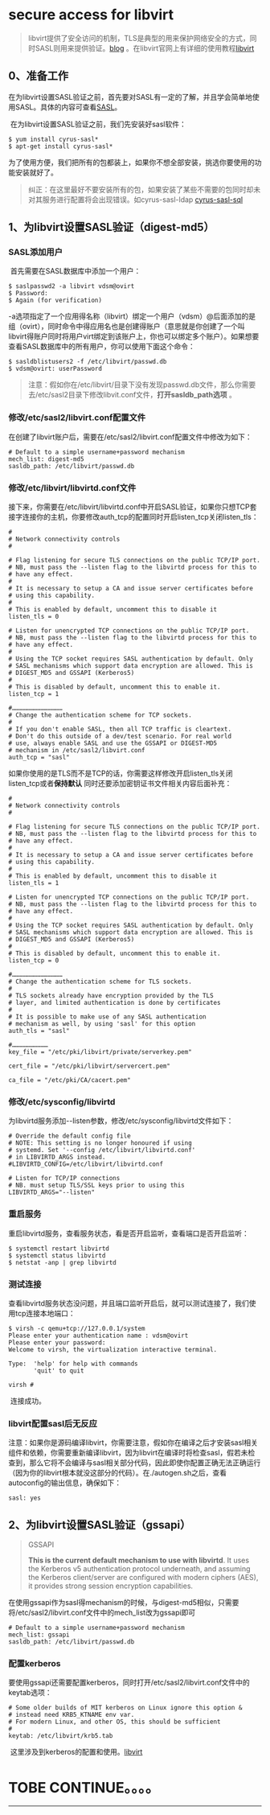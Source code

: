 # secure access for libvirt

> libvirt提供了安全访问的机制，TLS是典型的用来保护网络安全的方式，同时SASL则用来提供验证。[blog](http://blog.51cto.com/foxhound/2051024) 。在libvirt官网上有详细的使用教程[libvirt](https://libvirt.org/auth.html#ACL_server_sasl) 

## 0、准备工作

​	在为libvirt设置SASL验证之前，首先要对SASL有一定的了解，并且学会简单地使用SASL。具体的内容可查看[SASL](G:\博客产出\技术概念\SASL.md)。

​	在为libvirt设置SASL验证之前，我们先安装好sasl软件：

``` shell
$ yum install cyrus-sasl*
$ apt-get install cyrus-sasl*
```

​	为了使用方便，我们把所有的包都装上，如果你不想全部安装，挑选你要使用的功能安装就好了。

> 纠正：在这里最好不要安装所有的包，如果安装了某些不需要的包同时却未对其服务进行配置将会出现错误。如cyrus-sasl-ldap [cyrus-sasl-sql](http://www.linuxfly.org/post/173/) 

##  1、为libvirt设置SASL验证（digest-md5）

### SASL添加用户

​	首先需要在SASL数据库中添加一个用户：

```shell
$ saslpasswd2 -a libvirt vdsm@ovirt
$ Password:
$ Again (for verification)
```

​	-a选项指定了一个应用得名称（libvirt）绑定一个用户（vdsm）@后面添加的是组（ovirt），同时命令中得应用名也是创建得账户（意思就是你创建了一个叫libvirt得账户同时将用户virt绑定到该账户上，你也可以绑定多个账户）。如果想要查看SASL数据库中的所有用户，你可以使用下面这个命令：

``` shell
$ sasldblistusers2 -f /etc/libvirt/passwd.db
$ vdsm@ovirt: userPassword
```

> 注意：假如你在/etc/libvirt/目录下没有发现passwd.db文件，那么你需要去/etc/sasl2目录下修改libvit.conf文件，**打开sasldb_path选项** 。

### 修改/etc/sasl2/libvirt.conf配置文件

 ​	在创建了libvirt账户后，需要在/etc/sasl2/libvirt.conf配置文件中修改为如下：

``` shell
# Default to a simple username+password mechanism
mech_list: digest-md5
sasldb_path: /etc/libvirt/passwd.db
```

### 修改/etc/libvirt/libvirtd.conf文件

​	接下来，你需要在/etc/libvirt/libvirtd.conf中开启SASL验证，如果你只想TCP套接字连接你的主机，你要修改auth_tcp的配置同时开启listen_tcp关闭listen_tls：

``` shell
#
# Network connectivity controls
#

# Flag listening for secure TLS connections on the public TCP/IP port.
# NB, must pass the --listen flag to the libvirtd process for this to
# have any effect.
#
# It is necessary to setup a CA and issue server certificates before
# using this capability.
#
# This is enabled by default, uncomment this to disable it
listen_tls = 0

# Listen for unencrypted TCP connections on the public TCP/IP port.
# NB, must pass the --listen flag to the libvirtd process for this to
# have any effect.
#
# Using the TCP socket requires SASL authentication by default. Only
# SASL mechanisms which support data encryption are allowed. This is
# DIGEST_MD5 and GSSAPI (Kerberos5)
#
# This is disabled by default, uncomment this to enable it.
listen_tcp = 1

#……………………………………
# Change the authentication scheme for TCP sockets.
#
# If you don't enable SASL, then all TCP traffic is cleartext.
# Don't do this outside of a dev/test scenario. For real world
# use, always enable SASL and use the GSSAPI or DIGEST-MD5
# mechanism in /etc/sasl2/libvirt.conf
auth_tcp = "sasl"
```

​	如果你使用的是TLS而不是TCP的话，你需要这样修改开启listen_tls关闭listen_tcp或者**保持默认** 同时还要添加密钥证书文件相关内容后面补充：

``` shell
#
# Network connectivity controls
#

# Flag listening for secure TLS connections on the public TCP/IP port.
# NB, must pass the --listen flag to the libvirtd process for this to
# have any effect.
#
# It is necessary to setup a CA and issue server certificates before
# using this capability.
#
# This is enabled by default, uncomment this to disable it
listen_tls = 1

# Listen for unencrypted TCP connections on the public TCP/IP port.
# NB, must pass the --listen flag to the libvirtd process for this to
# have any effect.
#
# Using the TCP socket requires SASL authentication by default. Only
# SASL mechanisms which support data encryption are allowed. This is
# DIGEST_MD5 and GSSAPI (Kerberos5)
#
# This is disabled by default, uncomment this to enable it.
listen_tcp = 0

#……………………………………
# Change the authentication scheme for TLS sockets.
#
# TLS sockets already have encryption provided by the TLS
# layer, and limited authentication is done by certificates
#
# It is possible to make use of any SASL authentication
# mechanism as well, by using 'sasl' for this option
auth_tls = "sasl"

#…………………………
key_file = "/etc/pki/libvirt/private/serverkey.pem"

cert_file = "/etc/pki/libvirt/servercert.pem"

ca_file = "/etc/pki/CA/cacert.pem"
```

### 修改/etc/sysconfig/libvirtd

​	为libvirtd服务添加--listen参数，修改/etc/sysconfig/libvirtd文件如下：

``` shell
# Override the default config file
# NOTE: This setting is no longer honoured if using
# systemd. Set '--config /etc/libvirt/libvirtd.conf'
# in LIBVIRTD_ARGS instead.
#LIBVIRTD_CONFIG=/etc/libvirt/libvirtd.conf

# Listen for TCP/IP connections
# NB. must setup TLS/SSL keys prior to using this
LIBVIRTD_ARGS="--listen"
```

### 重启服务

​	重启libvirtd服务，查看服务状态，看是否开启监听，查看端口是否开启监听：

``` shell
$ systemctl restart libvirtd
$ systemctl status libvirtd
$ netstat -anp | grep libvirtd
```

### 测试连接

​	查看libvirtd服务状态没问题，并且端口监听开启后，就可以测试连接了，我们使用tcp连接本地端口：

``` shell
$ virsh -c qemu+tcp://127.0.0.1/system
Please enter your authentication name : vdsm@ovirt
Please enter your password:
Welcome to virsh, the virtualization interactive terminal.

Type:  'help' for help with commands
       'quit' to quit

virsh #
```

​	连接成功。

### libvirt配置sasl后无反应

​	注意：如果你是源码编译libvirt，你需要注意，假如你在编译之后才安装sasl相关组件和依赖，你需要重新编译libvirt，因为libvirt在编译时将检查sasl，假若未检查到，那么它将不会编译与sasl相关部分代码，因此即使你配置正确无法正确运行（因为你的libvirt根本就没这部分的代码）。在./autogen.sh之后，查看autoconfig的输出信息，确保如下：

``` 
sasl: yes
```



##  2、为libvirt设置SASL验证（gssapi）

> GSSAPI
>
> **This is the current default mechanism to use with libvirtd**. It uses the Kerberos v5 authentication protocol underneath, and assuming the Kerberos client/server are configured with modern ciphers (AES), it provides strong session encryption capabilities.

​	在使用gssapi作为sasl得mechanism的时候，与digest-md5相似，只需要将/etc/sasl2/libvirt.conf文件中的mech_list改为gssapi即可

``` shell
# Default to a simple username+password mechanism
mech_list: gssapi
sasldb_path: /etc/libvirt/passwd.db
```

### 配置kerberos

​	要使用gssapi还需要配置kerberos，同时打开/etc/sasl2/libvirt.conf文件中的keytab选项：

``` shell
# Some older builds of MIT kerberos on Linux ignore this option &
# instead need KRB5_KTNAME env var.
# For modern Linux, and other OS, this should be sufficient
#
keytab: /etc/libvirt/krb5.tab
```

​	这里涉及到kerberos的配置和使用。[libvirt](https://libvirt.org/auth.html#ACL_server_sasl)

# TOBE CONTINUE。。。。



---------------------




